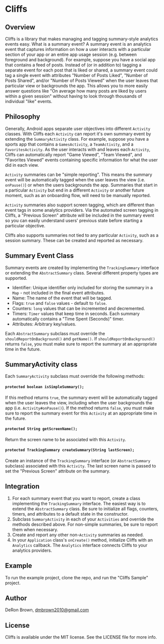 # Cliffs

## Overview

Cliffs is a library that makes managing and tagging summary-style analytics events
easy. What is a summary event? A summary event is an analytics event that captures
information on how a user interacts with a particular section of your app or an entire
app usage session (e.g. between foreground and background). For example, suppose you
have a social app that contains a feed of posts. Instead of (or in addition to) tagging
a separate event for each post that is liked or shared, a summary event could tag a
single event with attributes "Number of Posts Liked", "Number of Posts Shared", and/or
"Number of Posts Viewed" when the user leaves that particular view or backgrounds the
app. This allows you to more easily answer questions like "On average how many posts
are liked by users within a given session" without having to look through thousands of
individual "like" events.

## Philosophy

Generally, Android apps separate user objectives into different `Activity` classes.
With Cliffs each `Activity` can report it's own summary event by extending the
`SummaryActivity` class. For example, suppose you have a sports app that contains
a `GamesActivity`, a `TeamActivity`, and a `FavoritesActivity`. As the user interacts with and leaves each `Activity`, Cliffs can automatically report "Game Viewed",
"Team Viewed", and "Favorites Viewed" events containing specific information for
what the user did in each view.

`Activity` summaries can be "simple reporting". This means the summary event
will be automatically tagged when the user leaves the view (i.e. `onPause()`)
or when the users backgrounds the app. Summaries that start in a particular
`Activity` but end in a different `Activity` or another future moment,
such as an onboarding flow, will need to be manually reported.

`Activity` summaries also support screen tagging, which are different than
event tags in some analytics providers. Via the automated screen tagging in Cliffs,
a "Previous Screen" attribute will be included in the summary event so
you can easily understand users' previous state before starting a particular objective.

Cliffs also supports summaries not tied to any particular `Activity`, such
as a session summary. These can be created and reported as necessary.

## Summary Event Class

Summary events are created by implementing the `TrackingSummary` interface or
extending the `AbstractSummary` class. Several different property types are
supported.
* Identifier: Unique identifier only included for storing the summary in a
`Map` - not included in the final event attributes.
* Name: The name of the event that will be tagged.
* Flags: `true` and `false` values - default to `false`.
* Counters: `long` values that can be incremented and decremented.
* Timers: `Timer` values that keep time in seconds. Each summary automatically
contains a "Time Spent (Seconds)" timer.
* Attributes: Arbitrary key/values.

Each `AbstractSummary` subclass must override the `shouldReportOnBackground()`
and `getName()`. If `shouldReportOnBackground()` returns `false`, you must make sure to report the summary at an appropriate time in the future.

## SummaryActivity class

Each `SummaryActivity` subclass must override the following methods:

#### `protected boolean isSimpleSummary();`

If this method returns `true`, the summary event will be automatically tagged when
the user leaves the view, including when the user backgrounds the app
(i.e. `Activity#onPause()`). If the method returns `false`, you must make sure to
report the summary event for this `Activity` at an appropriate time in the
future.

#### `protected String getScreenName();`

Return the screen name to be associated with this `Activity`.

#### `protected TrackingSummary createSummary(String lastScreen);`

Create an instance of the `TrackingSummary` interface (or `AbstractSummary`
subclass) associated with this `Activity`. The last screen name is passed to set
the "Previous Screen" attribute on the summary.

## Integration

1. For each summary event that you want to report, create a class implementing
the `TrackingSummary` interface. The easiest way is to extend the `AbstractSummary`
class. Be sure to initialize all flags, counters, timers, and attributes to
a default state in the constructor.
2. Subclass `SummaryActivity` in each of your `Activities` and override
the methods described above. For non-simple summaries, be sure to report them when
necessary.
3. Create and report any other non-`Activity` summaries as needed.
4. In your `Application` class's `onCreate()` method, initialize Cliffs with an
`Analytics` callback. The `Analytics` interface connects
Cliffs to your analytics providers.

## Example

To run the example project, clone the repo, and run the "Cliffs Sample" project.

## Author

DeRon Brown, dmbrown2010@gmail.com

## License

Cliffs is available under the MIT license. See the LICENSE file for more info.
